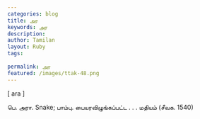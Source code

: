 ```yaml
---
categories: blog
title: அர
keywords: அர
description: 
author: Tamilan
layout: Ruby
tags: 
 
permalink: அர
featured: /images/ttak-48.png
---
```

  
[ ara ]  
  
பெ. அரா. Snake; பாம்பு. பையரவிழுங்கப்பட்ட . . . மதியம் (சீவக. 1540)